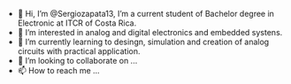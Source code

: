 - 👋 Hi, I’m @Sergiozapata13, I’m a current student of Bachelor degree in Electronic at ITCR of Costa Rica.  
- 👀 I’m interested in analog and digital electronics and embedded systens.
- 🌱 I’m currently learning to desingn, simulation and creation of analog circuits with practical application.
- 💞️ I’m looking to collaborate on ...
- 📫 How to reach me ...

<!---
Sergiozapata13/Sergiozapata13 is a ✨ special ✨ repository because its `README.md` (this file) appears on your GitHub profile.
You can click the Preview link to take a look at your changes.
--->
